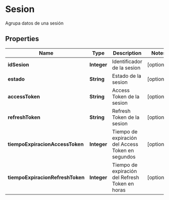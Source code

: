 

# Sesion

Agrupa datos de una sesión

## Properties

Name | Type | Description | Notes
------------ | ------------- | ------------- | -------------
**idSesion** | **Integer** | Identificador de la sesion |  [optional]
**estado** | **String** | Estado de la sesion |  [optional]
**accessToken** | **String** | Access Token de la sesion |  [optional]
**refreshToken** | **String** | Refresh Token de la sesion |  [optional]
**tiempoExpiracionAccessToken** | **Integer** | Tiempo de expiración del Access Token en segundos |  [optional]
**tiempoExpiracionRefreshToken** | **Integer** | Tiempo de expiración del Refresh Token en horas |  [optional]



